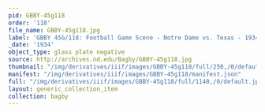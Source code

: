```yaml
---
pid: GBBY-45g118
order: '118'
file_name: GBBY-45g118.jpg
label: 'GBBY 45G/118: Football Game Scene - Notre Dame vs. Texas - 1934'
_date: '1934'
object_type: glass plate negative
source: http://archives.nd.edu/Bagby/GBBY-45g118.jpg
thumbnail: "/img/derivatives/iiif/images/GBBY-45g118/full/250,/0/default.jpg"
manifest: "/img/derivatives/iiif/images/GBBY-45g118/manifest.json"
full: "/img/derivatives/iiif/images/GBBY-45g118/full/1140,/0/default.jpg"
layout: generic_collection_item
collection: bagby
---
```

